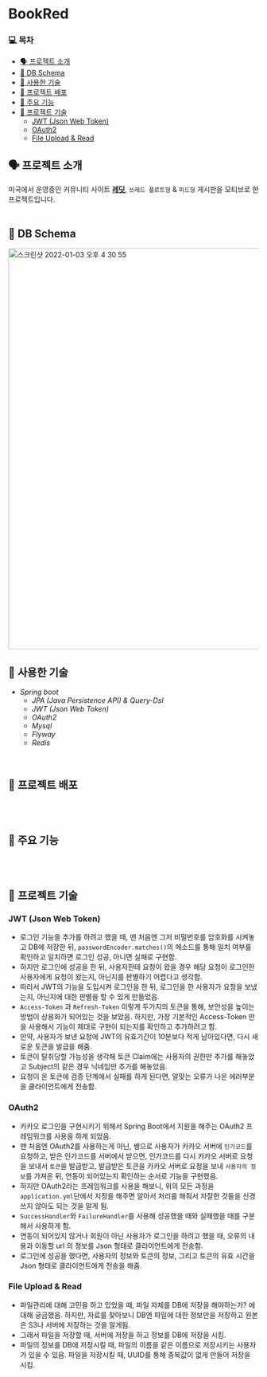 # BookRed   

### 💻  목차
* [🗣 프로젝트 소개](#-프로젝트-소개)
* [💾 DB Schema](#-DB-Schema)
* [🏫 사용한 기술](#-사용한-기술)
* [📀 프로젝트 배포](#-프로젝트-배포)
* [🤖 주요 기능](#-주요-기능)
* [📄 프로젝트 기술](#-프로젝트-기술)
  - [JWT (Json Web Token)](#jwt-json-web-token)
  - [OAuth2](#oauth2)
  - [File Upload & Read](#file-upload-&-read)

## 🗣 프로젝트 소개   
미국에서 운영중인 커뮤니티 사이트 [__레딧__](www.reddit.com, "Go Reddit"), `쓰레드 플로트형` & `피드형` 게시판을 모티브로 한 프로젝트입니다.
</br>
</br>

## 💾 DB Schema
<img width="805" alt="스크린샷 2022-01-03 오후 4 30 55" src="https://user-images.githubusercontent.com/20573091/147907626-e6113d4b-7312-4ea2-a20d-7f3e381a5772.png">

## 🏫 사용한 기술
- *Spring boot*
  - *JPA (Java Persistence API) & Query-Dsl*
  - *JWT (Json Web Token)*
  - *OAuth2*
  - *Mysql*
  - *Flyway*
  - *Redis*

</br>

## 📀 프로젝트 배포       

</br>
</br>

## 🤖 주요 기능

</br>
</br>

## 📄 프로젝트 기술

### JWT (Json Web Token)
 - 로그인 기능을 추가를 하려고 했을 때, 맨 처음엔 그저 비밀번호를 암호화를 시켜놓고 DB에 저장한 뒤, `passwordEncoder.matches()`의 메소드를 통해 일치 여부를 확인하고 일치하면 로그인 성공, 아니면 실패로 구현함.
 - 하지만 로그인에 성공을 한 뒤, 사용자한테 요청이 왔을 경우 해당 요청이 로그인한 사용자에게 요청이 왔는지, 아닌지를 판별하기 어렵다고 생각함.
 - 따라서 JWT의 기능을 도입시켜 로그인을 한 뒤, 로그인을 한 사용자가 요청을 보냈는지, 아닌지에 대한 판별을 할 수 있게 만들었음.
 - `Access-Token` 과 `Refresh-Token` 이렇게 두가지의 토큰을 통해, 보안성을 높이는 방법이 상용화가 되어있는 것을 보았음. 하지만, 가장 기본적인 Access-Token 만을 사용해서 기능이 제대로 구현이 되는지를 확인하고 추가하려고 함.
 - 만약, 사용자가 보낸 요청에 JWT의 유효기간이 10분보다 적게 남아있다면, 다시 새로운 토큰을 발급을 해줌.
 - 토큰이 탈취당할 가능성을 생각해 토큰 Claim에는 사용자의 권한만 추가를 해놓았고 Subject의 같은 경우 닉네임만 추가를 해놓았음.
 - 요청이 온 토큰에 검증 단계에서 실패를 하게 된다면, 알맞는 오류가 나온 에러부분을 클라이언트에게 전송함.

### OAuth2
- 카카오 로그인을 구현시키기 위해서 Spring Boot에서 지원을 해주는 OAuth2 프레임워크를 사용을 하게 되었음.
- 맨 처음엔 OAuth2를 사용하는게 아닌, 쌩으로 사용자가 카카오 서버에 `인가코드`를 요청하고, 받은 인가코드를 서버에서 받으면, 인가코드를 다시 카카오 서버로 요청을 보내서 `토큰`을 발급받고, 발급받은 토큰을 카카오 서버로 요청을 보내 `사용자의 정보`를 가져온 뒤, 연동이 되어있는지 확인하는 순서로 기능을 구현했음.
- 하지만 OAuth2라는 프레임워크를 사용을 해보니, 위의 모든 과정을 `application.yml`단에서 지정을 해주면 알아서 처리를 해줘서 자잘한 것들을 신경쓰지 않아도 되는 것을 알게 됨.
- `SuccessHandler`와 `FailureHandler`를 사용해 성공했을 때와 실패했을 때를 구분해서 사용하게 함.
- 연동이 되어있지 않거나 회원이 아닌 사용자가 로그인을 하려고 했을 때, 오류의 내용과 이동할 url 의 정보를 Json 형태로 클라이언트에게 전송함.
- 로그인에 성공을 했다면, 사용자의 정보와 토큰의 정보, 그리고 토큰의 유효 시간을 Json 형태로 클라이언트에게 전송을 해줌.

### File Upload & Read
- 파일관리에 대해 고민을 하고 있었을 때, 파일 자체를 DB에 저장을 해야하는가? 에 대해 궁금했음. 하지만, 자료를 찾아보니 DB엔 파일에 대한 정보만을 저장하고 원본은 S3나 서버에 저장하는 것을 알게됨.
- 그래서 파일을 저장할 때, 서버에 저장을 하고 정보를 DB에 저장을 시킴.
- 파일의 정보를 DB에 저장시킬 때, 파일의 이름을 같은 이름으로 저장시키는 사용자가 있을 수 있음. 파일을 저장시킬 때, UUID를 통해 중복값이 없게 만들어 저장을 시킴.
